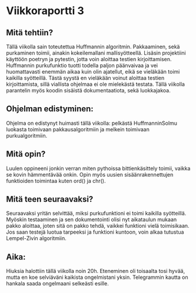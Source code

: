 # Viikkoraportti 3

## Mitä tehtiin?

Tällä viikolla sain toteutettua Huffmannin algoritmin. Pakkaaminen, sekä purkaminen toimii, ainakin kokeilemallani mallisyötteellä.
Lisäsin projektiini käyttöön poetryn ja pytestin, jotta voin aloittaa testien kirjoittamisen. Huffmannin purkufunktio tuotti todella paljon päänvaivaa ja vei huomattavasti enemmän aikaa kuin olin ajatellut, eikä se vieläkään toimi kaikilla syötteillä. Tästä syystä en vieläkään voinut aloittaa testien kirjoittamista, sillä viallista ohjelmaa ei ole mielekästä testata. Tällä viikolla parantelin myös koodin sisäistä dokumentaatiota, sekä luokkajakoa.

## Ohjelman edistyminen:

Ohjelma on edistynyt huimasti tällä viikolla: pelkästä HuffmanninSolmu luokasta toimivaan pakkausalgoritmiin ja melkein toimivaan purkualgoritmiin.

## Mitä opin?

Luulen oppineeni jonkin verran miten pythoissa bittienkäsittely toimii, vaikka se kovin hämmentävää onkin. Opin myös uusien sisäänrakennettujen funktioiden toimintaa kuten ord() ja chr().

## Mitä teen seuraavaksi?

Seuraavaksi yritän selvittää, miksi purkufunktioni ei toimi kaikilla syötteillä. Myöskin testaaminen ja sen dokumentointi olisi nyt aikataulun mukaan pakko aloittaa, joten sitä on pakko tehdä, vaikkei funktioni vielä toimisikaan. Jos saan testejä luotua tarpeeksi ja funktioni kuntoon, voin alkaa tutustua Lempel-Zivin algoritmiin.

## Aika:

Hiuksia halottiin tällä viikolla noin 20h. Eteneminen oli toisaalta tosi hyvää, mutta en koe selviäväni kaikista ongelmistani yksin. Telegrammin kautta on hankala saada ongelmaani selkeästi esille.
